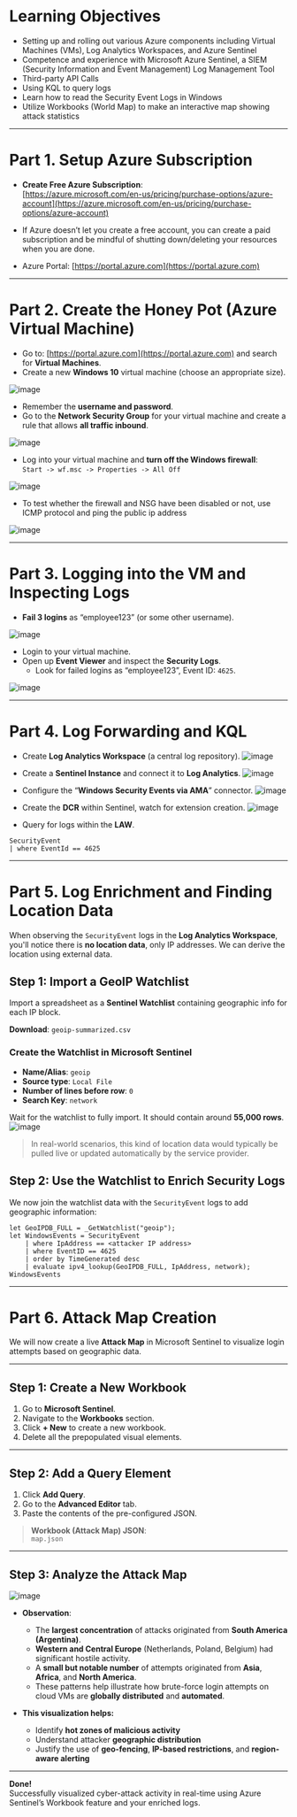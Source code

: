 # Learning Objectives

- Setting up and rolling out various Azure components including Virtual Machines (VMs), Log Analytics Workspaces, and Azure Sentinel 
- Competence and experience with Microsoft Azure Sentinel, a SIEM (Security Information and Event Management) Log Management Tool
- Third-party API Calls
- Using KQL to query logs
- Learn how to read the Security Event Logs in Windows
- Utilize Workbooks (World Map) to make an interactive map showing attack statistics

---


# Part 1. Setup Azure Subscription

- **Create Free Azure Subscription**:  
  [https://azure.microsoft.com/en-us/pricing/purchase-options/azure-account](https://azure.microsoft.com/en-us/pricing/purchase-options/azure-account)

- If Azure doesn’t let you create a free account, you can create a paid subscription and be mindful of shutting down/deleting your resources when you are done.

- Azure Portal: [https://portal.azure.com](https://portal.azure.com)

---


# Part 2. Create the Honey Pot (Azure Virtual Machine)

- Go to: [https://portal.azure.com](https://portal.azure.com) and search for **Virtual Machines**.
- Create a new **Windows 10** virtual machine (choose an appropriate size).

![image](https://github.com/user-attachments/assets/22ea26b2-e25d-4ce2-ad28-ec92c3bdbeac)

- Remember the **username and password**.
- Go to the **Network Security Group** for your virtual machine and create a rule that allows **all traffic inbound**.

![image](https://github.com/user-attachments/assets/86e80e85-3bd0-4ac0-bd05-718efb010291)

- Log into your virtual machine and **turn off the Windows firewall**:  
  `Start -> wf.msc -> Properties -> All Off`

![image](https://github.com/user-attachments/assets/1de21488-48ec-44b7-adb5-903252dc0293)

- To test whether the firewall and NSG have been disabled or not, use ICMP protocol and ping the public ip address

![image](https://github.com/user-attachments/assets/858aea86-4551-4af6-825a-f76097b66a11)


---


# Part 3. Logging into the VM and Inspecting Logs

- **Fail 3 logins** as “employee123” (or some other username).

![image](https://github.com/user-attachments/assets/35a757aa-7d68-4e28-b5bc-ea7aafdc54b1)

- Login to your virtual machine.
- Open up **Event Viewer** and inspect the **Security Logs**.
  - Look for failed logins as “employee123”, Event ID: `4625`.

![image](https://github.com/user-attachments/assets/fe103016-b2de-427d-a59d-625c3db37886)


---


# Part 4. Log Forwarding and KQL

- Create **Log Analytics Workspace** (a central log repository).
![image](https://github.com/user-attachments/assets/0e40c72b-1b2d-4dee-bde1-2cc6d4c0773a)

- Create a **Sentinel Instance** and connect it to **Log Analytics**.
![image](https://github.com/user-attachments/assets/8d6336bb-fec6-43b0-b5a1-3152b6565ce8)

- Configure the “**Windows Security Events via AMA**” connector.
![image](https://github.com/user-attachments/assets/85628aaf-d32e-44b2-8a50-8cb2025ae4cc)

- Create the **DCR** within Sentinel, watch for extension creation.
![image](https://github.com/user-attachments/assets/24f20339-7734-483c-819f-43d05a926e4c)

- Query for logs within the **LAW**.

```kusto
SecurityEvent
| where EventId == 4625
```

---


# Part 5. Log Enrichment and Finding Location Data

When observing the `SecurityEvent` logs in the **Log Analytics Workspace**, you'll notice there is **no location data**, only IP addresses. We can derive the location using external data.

## Step 1: Import a GeoIP Watchlist

Import a spreadsheet as a **Sentinel Watchlist** containing geographic info for each IP block.

**Download**: `geoip-summarized.csv`

### Create the Watchlist in Microsoft Sentinel

- **Name/Alias**: `geoip`
- **Source type**: `Local File`
- **Number of lines before row**: `0`
- **Search Key**: `network`

Wait for the watchlist to fully import. It should contain around **55,000 rows**.
![image](https://github.com/user-attachments/assets/cbe6c3a5-4595-48d8-8f34-86da78cc882b)


> In real-world scenarios, this kind of location data would typically be pulled live or updated automatically by the service provider.

## Step 2: Use the Watchlist to Enrich Security Logs

We now join the watchlist data with the `SecurityEvent` logs to add geographic information:

```kusto
let GeoIPDB_FULL = _GetWatchlist("geoip");
let WindowsEvents = SecurityEvent
    | where IpAddress == <attacker IP address>
    | where EventID == 4625
    | order by TimeGenerated desc
    | evaluate ipv4_lookup(GeoIPDB_FULL, IpAddress, network);
WindowsEvents
```

---


# Part 6. Attack Map Creation

We will now create a live **Attack Map** in Microsoft Sentinel to visualize login attempts based on geographic data.

---

## Step 1: Create a New Workbook

1. Go to **Microsoft Sentinel**.
2. Navigate to the **Workbooks** section.
3. Click **+ New** to create a new workbook.
4. Delete all the prepopulated visual elements.

---

## Step 2: Add a Query Element

1. Click **Add Query**.
2. Go to the **Advanced Editor** tab.
3. Paste the contents of the pre-configured JSON.

> **Workbook (Attack Map) JSON**:  
> `map.json`

---

## Step 3: Analyze the Attack Map


![image](https://github.com/user-attachments/assets/9153e2b3-aa74-4f0c-aff2-8dcc522eae11)

- **Observation**:  
  - The **largest concentration** of attacks originated from **South America (Argentina)**.
  - **Western and Central Europe** (Netherlands, Poland, Belgium) had significant hostile activity.
  - A **small but notable number** of attempts originated from **Asia**, **Africa**, and **North America**.
  - These patterns help illustrate how brute-force login attempts on cloud VMs are **globally distributed** and **automated**.

- **This visualization helps:**
  - Identify **hot zones of malicious activity**
  - Understand attacker **geographic distribution**
  - Justify the use of **geo-fencing**, **IP-based restrictions**, and **region-aware alerting**

---

**Done!**  
Successfully visualized cyber-attack activity in real-time using Azure Sentinel’s Workbook feature and your enriched logs.
